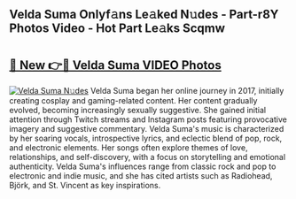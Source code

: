 ## Velda Suma Onlyf𝚊ns Le𝚊ked N𝚞des - Part-r8Y Photos Video - Hot Part Le𝚊ks Scqmw

# <h2><a href="http://ab59085.deff.icu/?id=Velda+Suma">🔗 New 👉🔴 Velda Suma VIDEO Photos</a></h2>

[![Velda Suma N𝚞des](https://i.imgur.com/rIISA9y.gif)](http://ab59085.deff.icu/?id=Velda+Suma)
Velda Suma began her online journey in 2017, initially creating cosplay and gaming-related content. Her content gradually evolved, becoming increasingly sexually suggestive. She gained initial attention through Twitch streams and Instagram posts featuring provocative imagery and suggestive commentary. Velda Suma's music is characterized by her soaring vocals, introspective lyrics, and eclectic blend of pop, rock, and electronic elements. Her songs often explore themes of love, relationships, and self-discovery, with a focus on storytelling and emotional authenticity. Velda Suma's influences range from classic rock and pop to electronic and indie music, and she has cited artists such as Radiohead, Björk, and St. Vincent as key inspirations.
